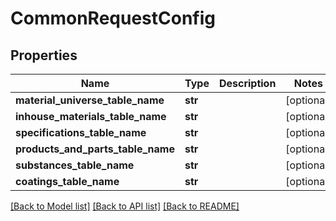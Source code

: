 # CommonRequestConfig

## Properties
Name | Type | Description | Notes
------------ | ------------- | ------------- | -------------
**material_universe_table_name** | **str** |  | [optional] 
**inhouse_materials_table_name** | **str** |  | [optional] 
**specifications_table_name** | **str** |  | [optional] 
**products_and_parts_table_name** | **str** |  | [optional] 
**substances_table_name** | **str** |  | [optional] 
**coatings_table_name** | **str** |  | [optional] 

[[Back to Model list]](../README.md#documentation-for-models) [[Back to API list]](../README.md#documentation-for-api-endpoints) [[Back to README]](../README.md)

